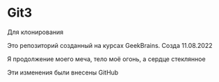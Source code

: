 # Git3
Для клонирования

Это репозиторий созданный на курсах GeekBrains. Созда 11.08.2022

Я продолжение моего меча, тело моё огонь, а сердце стеклянное

Эти изменения были внесены GitHub

